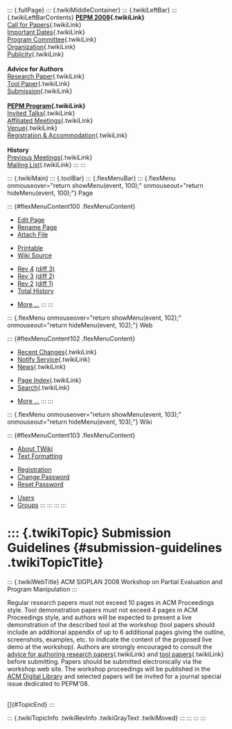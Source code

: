 ::: {.fullPage}
::: {.twikiMiddleContainer}
::: {.twikiLeftBar}
::: {.twikiLeftBarContents}
**[PEPM 2008](WebHome){.twikiLink}**\
[Call for Papers](CallForPapers){.twikiLink}\
[Important Dates](ImportantDates){.twikiLink}\
[Program Committee](ProgramCommittee){.twikiLink}\
[Organization](ConferenceOrganization){.twikiLink}\
[Publicity](PEPMPublicity){.twikiLink}\
\
**Advice for Authors**\
[Research Paper](ResearchPaperAdvice){.twikiLink}\
[Tool Paper](ToolPaperAdvice){.twikiLink}\
[Submission](PaperSubmission){.twikiLink}\
\
**[PEPM Program](PEPMProgram){.twikiLink}**\
[Invited Talks](InvitedTalks){.twikiLink}\
[Affiliated Meetings](AffiliatedMeetings){.twikiLink}\
[Venue](WorkshopVenue){.twikiLink}\
[Registration & Accommodation](RegistrationAndAccomodation){.twikiLink}\
\
**History**\
[Previous Meetings](PreviousMeetings){.twikiLink}\
[Mailing List](PEPMNews){.twikiLink}
:::
:::

::: {.twikiMain}
::: {.toolBar}
::: {.flexMenuBar}
::: {.flexMenu onmouseover="return showMenu(event, 100);" onmouseout="return hideMenu(event, 100);"}
Page

::: {#flexMenuContent100 .flexMenuContent}
-   [Edit
    Page](http://www.program-transformation.org/edit/PEPM08/SubmissionGuidelines?t=1536828926)
-   [Rename
    Page](http://www.program-transformation.org/rename/PEPM08/SubmissionGuidelines)
-   [Attach
    File](http://www.program-transformation.org/attach/PEPM08/SubmissionGuidelines)

<!-- -->

-   [Printable](http://www.program-transformation.org/view/PEPM08/SubmissionGuidelines?skin=print.pattern)
-   [Wiki
    Source](http://www.program-transformation.org/view/PEPM08/SubmissionGuidelines?skin=text&raw=on&contenttype=text/plain)

<!-- -->

-   [Rev
    4](http://www.program-transformation.org/view/PEPM08/SubmissionGuidelines?rev=1.4)
    [(diff 3)](http://www.program-transformation.org/rdiff/PEPM08/SubmissionGuidelines?rev1=1.4&rev2=1.3)
-   [Rev
    3](http://www.program-transformation.org/view/PEPM08/SubmissionGuidelines?rev=1.3)
    [(diff 2)](http://www.program-transformation.org/rdiff/PEPM08/SubmissionGuidelines?rev1=1.3&rev2=1.2)
-   [Rev
    2](http://www.program-transformation.org/view/PEPM08/SubmissionGuidelines?rev=1.2)
    [(diff 1)](http://www.program-transformation.org/rdiff/PEPM08/SubmissionGuidelines?rev1=1.2&rev2=1.1)
-   [Total
    History](http://www.program-transformation.org/rdiff/PEPM08/SubmissionGuidelines)

<!-- -->

-   [More
    \...](http://www.program-transformation.org/oops/PEPM08/SubmissionGuidelines?template=oopsmore&param1=1.4&param2=1.4)
:::
:::

::: {.flexMenu onmouseover="return showMenu(event, 102);" onmouseout="return hideMenu(event, 102);"}
Web

::: {#flexMenuContent102 .flexMenuContent}
-   [Recent Changes](WebChanges){.twikiLink}
-   [Notify Service](WebNotify){.twikiLink}
-   [News](WebNews){.twikiLink}

<!-- -->

-   [Page Index](WebIndex){.twikiLink}
-   [Search](WebSearch){.twikiLink}

<!-- -->

-   [More
    \...](http://www.program-transformation.org/oops/PEPM08/SubmissionGuidelines?template=oopsmore&param1=1.4&param2=1.4)
:::
:::

::: {.flexMenu onmouseover="return showMenu(event, 103);" onmouseout="return hideMenu(event, 103);"}
Wiki

::: {#flexMenuContent103 .flexMenuContent}
-   [About
    TWiki](http://www.program-transformation.org/view/TWiki/WebHome)
-   [Text
    Formatting](http://www.program-transformation.org/view/TWiki/TextFormattingRules)

<!-- -->

-   [Registration](http://www.program-transformation.org/view/TWiki/TWikiRegistration)
-   [Change
    Password](http://www.program-transformation.org/view/TWiki/ChangePassword)
-   [Reset
    Password](http://www.program-transformation.org/view/TWiki/ResetPassword)

<!-- -->

-   [Users](http://www.program-transformation.org/view/Main/TWikiUsers)
-   [Groups](http://www.program-transformation.org/view/Main/TWikiGroups)
:::
:::
:::
:::

::: {.twikiTopic}
Submission Guidelines {#submission-guidelines .twikiTopicTitle}
=====================

::: {.twikiWebTitle}
ACM SIGPLAN 2008 Workshop on Partial Evaluation and Program Manipulation
:::

Regular research papers must not exceed 10 pages in ACM Proceedings
style. Tool demonstration papers must not exceed 4 pages in ACM
Proceedings style, and authors will be expected to present a live
demonstration of the described tool at the workshop (tool papers should
include an additional appendix of up to 6 additional pages giving the
outline, screenshots, examples, etc. to indicate the content of the
proposed live demo at the workshop). Authors are strongly encouraged to
consult the [advice for authoring research
papers](ResearchPaperAdvice){.twikiLink} and [tool
papers](ToolPaperAdvice){.twikiLink} before submitting. Papers should be
submitted electronically via the workshop web site. The workshop
proceedings will be published in the [ACM Digital
Library](http://portal.acm.org/dl.cfm) and selected papers will be
invited for a journal special issue dedicated to PEPM\'08.

\
[]{#TopicEnd}
:::

::: {.twikiTopicInfo .twikiRevInfo .twikiGrayText .twikiMoved}
:::
:::
:::
:::
